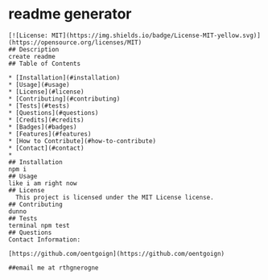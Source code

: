 # readme generator
    [![License: MIT](https://img.shields.io/badge/License-MIT-yellow.svg)](https://opensource.org/licenses/MIT)
    ## Description
    create readme
    ## Table of Contents
    
    * [Installation](#installation)
    * [Usage](#usage)
    * [License](#license)
    * [Contributing](#contributing)
    * [Tests](#tests)
    * [Questions](#questions)
    * [Credits](#credits)
    * [Badges](#badges)
    * [Features](#features)
    * [How to Contribute](#how-to-contribute)
    * [Contact](#contact)
    * 
    ## Installation
    npm i
    ## Usage
    like i am right now
    ## License
      This project is licensed under the MIT License license.
    ## Contributing
    dunno
    ## Tests
    terminal npm test
    ## Questions
    Contact Information:
    
    [https://github.com/oentgoign](https://github.com/oentgoign)
  
    ##email me at rthgnerogne
  